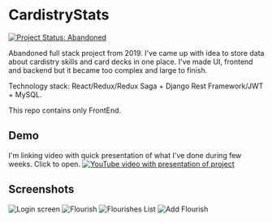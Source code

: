# CardistryStats
[![Project Status: Abandoned](https://www.repostatus.org/badges/latest/abandoned.svg)](https://www.repostatus.org/#abandoned)

Abandoned full stack project from 2019. I've came up with idea to store data about cardistry skills and card decks in one place. I've made UI, frontend and backend but it became too complex and large to finish.

Technology stack: React/Redux/Redux Saga + Django Rest Framework/JWT + MySQL.

This repo contains only FrontEnd.

## Demo
I'm linking video with quick presentation of what I've done during few weeks. Click to open.
[![YouTube video with presentation of project](https://img.youtube.com/vi/SYCXDZxXfq8/maxresdefault.jpg)](https://www.youtube.com/watch?v=SYCXDZxXfq8)

## Screenshots
![Login screen](https://img.youtube.com/vi/SYCXDZxXfq8/maxres1.jpg)
![Flourish](https://user-images.githubusercontent.com/6316812/145455049-5be2a427-1563-40dd-9723-3ae90cb78793.jpg)
![Flourishes List](https://user-images.githubusercontent.com/6316812/145455079-d07850c2-d86b-498e-aafd-6639489e9dfd.jpg)
![Add Flourish](https://user-images.githubusercontent.com/6316812/145455091-89776632-c143-4d89-bf55-804d392cbce9.jpg)

